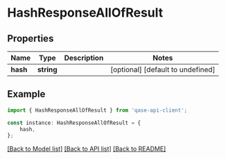 # HashResponseAllOfResult


## Properties

Name | Type | Description | Notes
------------ | ------------- | ------------- | -------------
**hash** | **string** |  | [optional] [default to undefined]

## Example

```typescript
import { HashResponseAllOfResult } from 'qase-api-client';

const instance: HashResponseAllOfResult = {
    hash,
};
```

[[Back to Model list]](../README.md#documentation-for-models) [[Back to API list]](../README.md#documentation-for-api-endpoints) [[Back to README]](../README.md)
